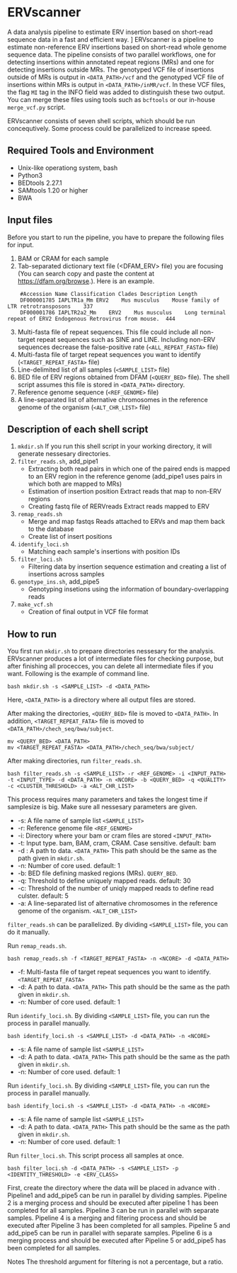 # ERVscanner
A data analysis pipeline to estimate ERV insertion based on short-read sequence data in a fast and efficient way.
]
ERVscanner is a pipeline to estimate non-reference ERV insertions based on short-read whole genome sequence data.
The pipeline consists of two parallel workflows, one for detecting insertions within annotated repeat regions (MRs) and one for detecting insertions outside MRs. 
The genotyped VCF file of insertions outside of MRs is output in `<DATA_PATH>/vcf` and the genotyped VCF file of insertions within MRs is output in `<DATA_PATH>/inMR/vcf`. In these VCF files, the flag `MI` tag in the INFO field was added to distinguish these two output. You can merge these files using tools such as `bcftools` or our in-house `merge_vcf.py` script.

ERVscanner consists of seven shell scripts, which should be run concequtively. Some process could be parallelized to increase speed.

## Required Tools and Environment
- Unix-like operationg system, bash
- Python3
- BEDtools 2.27.1
- SAMtools 1.20 or higher
- BWA 

## Input files

Before you start to run the pipeline, you have to prepare the following files for input.

1. BAM or CRAM for each sample
2. Tab-separated dictionary text file (<DFAM_ERV> file) you are focusing (You can search copy and paste the content at https://dfam.org/browse.). Here is an example.
```
    #Accession Name Classification Clades Description Length
    DF000001785	IAPLTR1a_Mm	ERV2	Mus musculus	Mouse family of LTR retrotransposons	337
    DF000001786	IAPLTR2a2_Mm	ERV2	Mus musculus	Long terminal repeat of ERV2 Endogenous Retrovirus from mouse.	444
```
3. Multi-fasta file of repeat sequences. This file could include all non-target repeat sequences such as SINE and LINE. Including non-ERV sequences decrease the false-positive rate (`<ALL_REPEAT_FASTA>` file)
4. Multi-fasta file of target repeat sequences you want to identify (`<TARGET_REPEAT_FASTA>` file)
5. Line-delimited list of all samples (`<SAMPLE_LIST>` file)
6. BED file of ERV regions obtained from DFAM (`<QUERY_BED>` file). The shell script assumes this file is stored in `<DATA_PATH>` directory.
7. Reference genome sequence (`<REF_GENOME>` file)
8. A line-separated list of alternative chromosomes in the reference genome of the organism (`<ALT_CHR_LIST>` file)

## Description of each shell script

1. `mkdir.sh`
   If you run this shell script in your working directory, it will generate nessesary directories. 
2. `filter_reads.sh`, add_pipe1
   - Extracting both read pairs in which one of the paired ends is mapped to an ERV region in the reference genome (add_pipe1 uses pairs in which both are mapped to MRs)
   - Estimation of insertion position Extract reads that map to non-ERV regions
   - Creating fastq file of RERVreads Extract reads mapped to ERV
3. `remap_reads.sh`
   - Merge and map fastqs Reads attached to ERVs and map them back to the database
   - Create list of insert positions
4. `identify_loci.sh`
   - Matching each sample's insertions with position IDs
5. `filter_loci.sh`
   - Filtering data by insertion sequence estimation and creating a list of insertions across samples
6. `genotype_ins.sh`, add_pipe5
   - Genotyping insetions using the information of boundary-overlapping reads
7. `make_vcf.sh`
   - Creation of final output in VCF file format

## How to run

You first run `mkdir.sh` to prepare directories nessesary for the analysis. ERVscanner produces a lot of intermediate files for checking purpose, but after finishing all procecces, you can delete all intermediate files if you want. Following is the example of command line.
```
bash mkdir.sh -s <SAMPLE_LIST> -d <DATA_PATH>
```
Here, `<DATA_PATH>` is a directory where all output files are stored.

After making the directories, `<QUERY_BED>` file is moved to `<DATA_PATH>`. In addition, `<TARGET_REPEAT_FATA>` file is moved to `<DATA_PATH>/chech_seq/bwa/subject`.

```
mv <QUERY_BED> <DATA_PATH>
mv <TARGET_REPEAT_FASTA> <DATA_PATH>/chech_seq/bwa/subject/
```

After making directories, run `filter_reads.sh`.
```
bash filter_reads.sh -s <SAMPLE_LIST> -r <REF_GENOME> -i <INPUT_PATH> -t <INPUT_TYPE> -d <DATA_PATH> -n <NCORE> -b <QUERY_BED> -q <QUALITY> -c <CLUSTER_THRESHOLD> -a <ALT_CHR_LIST>
```
This process requires many parameters and takes the longest time if samplesize is big. Make sure all nessesary parameters are given.
- -s: A file name of sample list `<SAMPLE_LIST>`
- -r: Reference genome file `<REF_GENOME>`
- -i: Directory where your bam or cram files are stored `<INPUT_PATH>`
- -t: Input type. bam, BAM, cram, CRAM. Case sensitive. default: bam
- -d : A path to data. `<DATA_PATH>` This path should be the same as the path given in `mkdir.sh`.
- -n: Number of core used. default: 1
- -b: BED file defining masked regions (MRs). `QUERY_BED`.
- -q: Threshold to define uniquely mapped reads. default: 30
- -c: Threshold of the number of uniqly mapped reads to define read culster. default: 5
- -a: A line-separated list of alternative chromosomes in the reference genome of the organism. `<ALT_CHR_LIST>`

`filter_reads.sh` can be parallelized. By dividing `<SAMPLE_LIST>` file, you can do it manually.

Run `remap_reads.sh`. 
```
bash remap_reads.sh -f <TARGET_REPEAT_FASTA> -n <NCORE> -d <DATA_PATH>
```
- -f: Multi-fasta file of target repeat sequences you want to identify. `<TARGET_REPEAT_FASTA>`
- -d: A path to data. `<DATA_PATH>` This path should be the same as the path given in `mkdir.sh`.
- -n: Number of core used. default: 1

Run `identify_loci.sh`. By dividing `<SAMPLE_LIST>` file, you can run the process in parallel manually.

```
bash identify_loci.sh -s <SAMPLE_LIST> -d <DATA_PATH> -n <NCORE>
```
- -s: A file name of sample list `<SAMPLE_LIST>`
- -d: A path to data. `<DATA_PATH>` This path should be the same as the path given in `mkdir.sh`.
- -n: Number of core used. default: 1

Run `identify_loci.sh`. By dividing `<SAMPLE_LIST>` file, you can run the process in parallel manually.

```
bash identify_loci.sh -s <SAMPLE_LIST> -d <DATA_PATH> -n <NCORE>
```
- -s: A file name of sample list `<SAMPLE_LIST>`
- -d: A path to data. `<DATA_PATH>` This path should be the same as the path given in `mkdir.sh`.
- -n: Number of core used. default: 1

Run `filter_loci.sh`. This script process all samples at once.
```
bash filter_loci.sh -d <DATA_PATH> -s <SAMPLE_LIST> -p <IDENTITY_THRESHOLD> -e <ERV_CLASS>
```



First, create the directory where the data will be placed in advance with .
Pipeline1 and add_pipe5 can be run in parallel by dividing samples.
Pipeline 2 is a merging process and should be executed after pipeline 1 has been completed for all samples.
Pipeline 3 can be run in parallel with separate samples.
Pipeline 4 is a merging and filtering process and should be executed after Pipeline 3 has been completed for all samples.
Pipeline 5 and add_pipe5 can be run in parallel with separate samples.
Pipeline 6 is a merging process and should be executed after Pipeline 5 or add_pipe5 has been completed for all samples.




Notes
The threshold argument for filtering is not a percentage, but a ratio.
